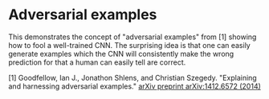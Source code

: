 # Adversarial examples

This demonstrates the concept of "adversarial examples" from [1] showing how to fool a well-trained CNN.
The surprising idea is that one can easily generate examples which the CNN will consistently 
make the wrong prediction for that a human can easily tell are correct.

[1] Goodfellow, Ian J., Jonathon Shlens, and Christian Szegedy. "Explaining and harnessing adversarial examples." [arXiv preprint arXiv:1412.6572 (2014)](https://arxiv.org/abs/1412.6572)
